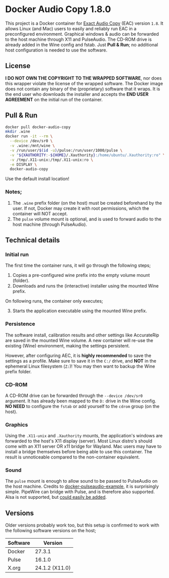 # Docker Audio Copy 1.8.0
This project is a Docker container for [Exact Audio Copy](https://www.exactaudiocopy.de/) (EAC) version `1.8`. It allows Linux (and Mac) users to easily and reliably run EAC in a preconfigured environment. Graphical windows & audio can be forwarded to the host machine through X11 and PulseAudio. The CD-ROM drive is already added in the Wine config and fstab. Just **Pull & Run**; no additional host configuration is needed to use the software.


## License
**I DO NOT OWN THE COPYRIGHT TO THE WRAPPED SOFTWARE**, nor does this wrapper violate the license of the wrapped software. The Docker image does not contain any binary of the (proprietary) software that it wraps. It is the end user who downloads the installer and accepts the **END USER AGREEMENT** on the initial run of the container.


## Pull & Run
```sh
docker pull docker-audio-copy
mkdir .wine
docker run -it --rm \
  --device /dev/sr0 \
  -v .wine:/mnt/wine \
  -v /run/user/$(id -u)/pulse:/run/user/1000/pulse \
  -v "${XAUTHORITY:-${HOME}/.Xauthority}:/home/ubuntu/.Xauthority:ro" \
  -v /tmp/.X11-unix:/tmp/.X11-unix:ro \
  -e DISPLAY \
  docker-audio-copy
```
Use the default install location!

### Notes;
1. The `.wine` prefix folder (on the host) must be created beforehand by the user. If not, Docker may create it with root permissions, which the container will NOT accept.  
2. The `pulse` volume mount is optional, and is used to forward audio to the host machine (through PulseAudio).


## Technical details
### Initial run
The first time the container runs, it will go through the following steps;
1. Copies a pre-configured wine prefix into the empty volume mount (folder).
2. Downloads and runs the (interactive) installer using the mounted Wine prefix.

On following runs, the container only executes;

3. Starts the application executable using the mounted Wine prefix.

### Persistence
The software install, calibration results and other settings like AccurateRip are saved in the mounted Wine volume. A new container will re-use the existing (Wine) environment, making the settings persistent.

However, after configuring AEC, it is **highly recommended** to save the settings as a profile. Make sure to save it in the `C:/` drive, and **NOT** in the ephemeral Linux filesystem (`Z:`)! You may then want to backup the Wine prefix folder.

### CD-ROM
A CD-ROM drive can be forwarded through the `--device /dev/sr0` argument. It has already been mapped to the `D:` drive in the Wine config. **NO NEED** to configure the `fstab` or add yourself to the `cdrom` group (on the host).

### Graphics
Using the `.X11-unix` and `.Xauthority` mounts, the application's windows are forwarded to the host's X11 display (server). Most Linux distro's should come with an X11 server OR x11 bridge for Wayland. Mac users may have to install a bridge themselves before being able to use this container. The result is unnoticeable compared to the non-container equivalent.

### Sound
The `pulse` mount is enough to allow sound to be passed to PulseAudio on the host machine. Credits to [docker-pulseaudio-example](https://github.com/TheBiggerGuy/docker-pulseaudio-example), it is surprisingly simple. PipeWire can bridge with Pulse, and is therefore also supported. Alsa is not supported, but [could easily be added](https://github.com/mviereck/x11docker/wiki/Container-sound:-ALSA-or-Pulseaudio).


## Versions
Older versions probably work too, but this setup is confirmed to work with the following software versions on the host;

| Software | Version        |
|----------|----------------|
| Docker   | 27.3.1         |
| Pulse    | 16.1.0         |
| X.org    | 24.1.2 (X11.0) |
